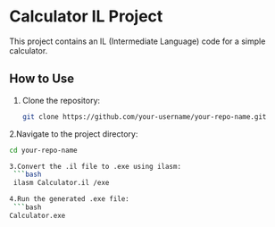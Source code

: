 # Calculator IL Project

This project contains an IL (Intermediate Language) code for a simple calculator.

## How to Use

1. Clone the repository:
   ```bash
   git clone https://github.com/your-username/your-repo-name.git

2.Navigate to the project directory:
  ```bash
  cd your-repo-name

3.Convert the .il file to .exe using ilasm:
   ```bash
   ilasm Calculator.il /exe

4.Run the generated .exe file:
   ```bash
  Calculator.exe
